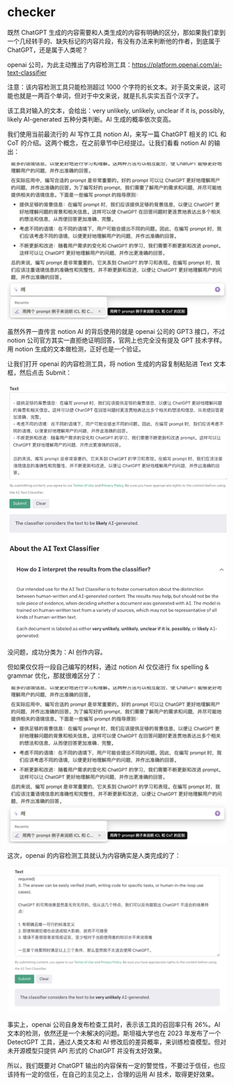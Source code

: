 # checker

既然 ChatGPT 生成的内容需要和人类生成的内容有明确的区分，那如果我们拿到一个几经转手的、缺失标记的内容片段，有没有办法来判断他的作者，到底属于 ChatGPT，还是属于人类呢？

openai 公司，为此主动推出了内容检测工具：<https://platform.openai.com/ai-text-classifier>

注意：该内容检测工具只能检测超过 1000 个字符的长文本。对于英文来说，这可能也就是一两百个单词，但对于中文来说，就是扎扎实实五百个汉字了。

该工具对输入的文本，会给出：very unlikely, unlikely, unclear if it is, possibly, likely AI-generated 五种分类判断。AI 生成的概率依次变高。

我们使用当前最流行的 AI 写作工具 notion AI，来写一篇 ChatGPT 相关的 ICL 和 CoT 的介绍。这两个概念，在之前章节中已经提过。让我们看看 notion AI 的输出：

![](images/law/notion.png)

虽然外界一直传言 notion AI 的背后使用的就是 openai 公司的 GPT3 接口，不过 notion 公司官方其实一直拒绝证明回答，官网上也完全没有提及 GPT 技术字样。用 notion 生成的文本做检测，正好也是一个验证。

让我们打开 openai 的内容检测工具，将 notion 生成的内容复制粘贴进 Text 文本框，然后点击 Submit：

![](images/law/gpt-checker.png)

没问题，成功分类为：AI 创作内容。

但如果仅仅将一段自己编写的材料，通过 notion AI 仅仅进行 fix spelling & grammar 优化，那就很难区分了：

![](images/law/notion.png)

这次，openai 的内容检测工具就认为内容确实是人类完成的了：

![](images/law/gpt-checker-2.png)

事实上，openai 公司自身发布检查工具时，表示该工具的召回率只有 26%。AI 文本的检测，依然还是一个未解决的问题。斯坦福大学也在 2023 年发布了一个 DetectGPT 工具，通过人类文本和 AI 修改后的差异概率，来训练检查模型。但对未开源模型只提供 API 形式的 ChatGPT 并没有太好效果。

所以，我们既要对 ChatGPT 输出的内容保有一定的警觉性，不要过于信任，也应该持有一定的信任，在自己的主见之上，合理的运用 AI 技术，取得更好效果。

